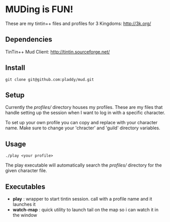 # MUDing is FUN!

These are my tintin++ files and profiles for 3 Kingdoms: http://3k.org/

## Dependencies
TinTin++ Mud Client: http://tintin.sourceforge.net/

## Install
`git clone git@github.com:pladdy/mud.git`

## Setup
Currently the *profiles/* directory houses my profiles.  These are my files that handle setting
up the session when I want to log in with a specific character.

To set up your own profile you can copy and replace with your character name.  Make sure to change
your 'chracter' and 'guild' directory variables.

## Usage
`./play <your profile>`

The play executable will automatically search the *profiles/* directory for the given character
file.

## Executables
- **play**      : wrapper to start tintin session.  call with a profile name and it launches it
- **watch-map** : quick utility to launch tail on the map so i can watch it in the window
